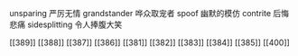 




unsparing 严厉无情
grandstander 哗众取宠者
spoof 幽默的模仿
contrite 后悔悲痛
sidesplitting 令人捧腹大笑

[[389]]
[[388]]
[[387]]
[[386]]
[[381]]
[[382]]
[[383]]
[[384]]
[[385]]
[[400]]